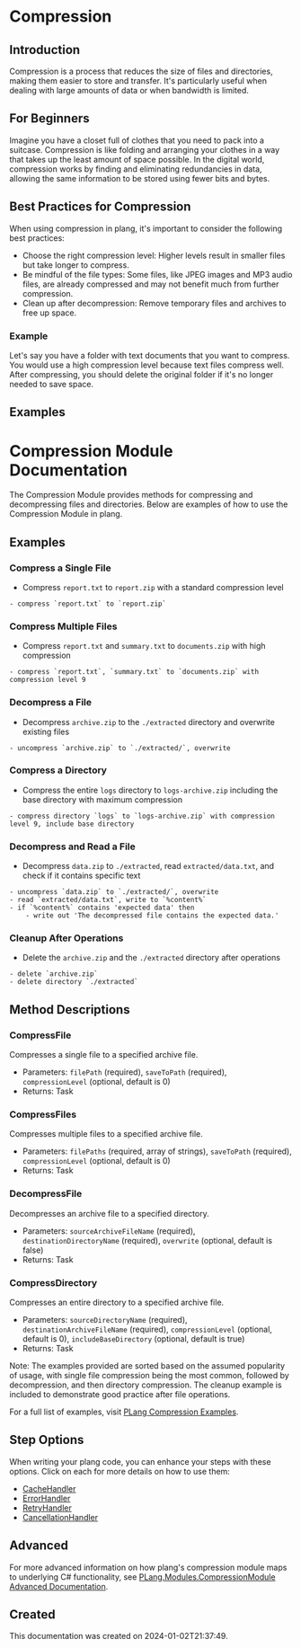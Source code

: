 
# Compression
## Introduction
Compression is a process that reduces the size of files and directories, making them easier to store and transfer. It's particularly useful when dealing with large amounts of data or when bandwidth is limited.

## For Beginners
Imagine you have a closet full of clothes that you need to pack into a suitcase. Compression is like folding and arranging your clothes in a way that takes up the least amount of space possible. In the digital world, compression works by finding and eliminating redundancies in data, allowing the same information to be stored using fewer bits and bytes.

## Best Practices for Compression
When using compression in plang, it's important to consider the following best practices:
- Choose the right compression level: Higher levels result in smaller files but take longer to compress.
- Be mindful of the file types: Some files, like JPEG images and MP3 audio files, are already compressed and may not benefit much from further compression.
- Clean up after decompression: Remove temporary files and archives to free up space.

### Example
Let's say you have a folder with text documents that you want to compress. You would use a high compression level because text files compress well. After compressing, you should delete the original folder if it's no longer needed to save space.

## Examples

# Compression Module Documentation

The Compression Module provides methods for compressing and decompressing files and directories. Below are examples of how to use the Compression Module in plang.

## Examples

### Compress a Single File
- Compress `report.txt` to `report.zip` with a standard compression level
```plang
- compress `report.txt` to `report.zip`
```

### Compress Multiple Files
- Compress `report.txt` and `summary.txt` to `documents.zip` with high compression
```plang
- compress `report.txt`, `summary.txt` to `documents.zip` with compression level 9
```

### Decompress a File
- Decompress `archive.zip` to the `./extracted` directory and overwrite existing files
```plang
- uncompress `archive.zip` to `./extracted/`, overwrite
```

### Compress a Directory
- Compress the entire `logs` directory to `logs-archive.zip` including the base directory with maximum compression
```plang
- compress directory `logs` to `logs-archive.zip` with compression level 9, include base directory
```

### Decompress and Read a File
- Decompress `data.zip` to `./extracted`, read `extracted/data.txt`, and check if it contains specific text
```plang
- uncompress `data.zip` to `./extracted/`, overwrite
- read `extracted/data.txt`, write to `%content%`
- if `%content%` contains 'expected data' then
    - write out 'The decompressed file contains the expected data.'
```

### Cleanup After Operations
- Delete the `archive.zip` and the `./extracted` directory after operations
```plang
- delete `archive.zip`
- delete directory `./extracted`
```

## Method Descriptions

### CompressFile
Compresses a single file to a specified archive file.
- Parameters: `filePath` (required), `saveToPath` (required), `compressionLevel` (optional, default is 0)
- Returns: Task

### CompressFiles
Compresses multiple files to a specified archive file.
- Parameters: `filePaths` (required, array of strings), `saveToPath` (required), `compressionLevel` (optional, default is 0)
- Returns: Task

### DecompressFile
Decompresses an archive file to a specified directory.
- Parameters: `sourceArchiveFileName` (required), `destinationDirectoryName` (required), `overwrite` (optional, default is false)
- Returns: Task

### CompressDirectory
Compresses an entire directory to a specified archive file.
- Parameters: `sourceDirectoryName` (required), `destinationArchiveFileName` (required), `compressionLevel` (optional, default is 0), `includeBaseDirectory` (optional, default is true)
- Returns: Task

Note: The examples provided are sorted based on the assumed popularity of usage, with single file compression being the most common, followed by decompression, and then directory compression. The cleanup example is included to demonstrate good practice after file operations.


For a full list of examples, visit [PLang Compression Examples](https://github.com/PLangHQ/plang/tree/main/Tests/Compression).

## Step Options
When writing your plang code, you can enhance your steps with these options. Click on each for more details on how to use them:
- [CacheHandler](/modules/handlers/CachingHandler.md)
- [ErrorHandler](/modules/handlers/ErrorHandler.md)
- [RetryHandler](/modules/handlers/RetryHandler.md)
- [CancellationHandler](/moduels/CancelationHandler.md)


## Advanced
For more advanced information on how plang's compression module maps to underlying C# functionality, see [PLang.Modules.CompressionModule Advanced Documentation](./PLang.Modules.CompressionModule_advanced.md).

## Created
This documentation was created on 2024-01-02T21:37:49.
